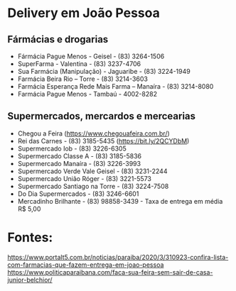 # Delivery em João Pessoa

## Fármácias e drogarias
- Fármácia Pague Menos - Geisel - (83) 3264-1506
- SuperFarma - Valentina - (83) 3237-4706
- Sua Farmácia (Manipulação) - Jaguaribe - (83) 3224-1949
- Farmácia Beira Rio – Torre - (83) 3214-3603
- Farmácia Esperança Rede Mais Farma – Manaíra - (83) 3214-8080
- Farmácia Pague Menos - Tambaú - 4002-8282

## Supermercados, mercardos e mercearias
- Chegou a Feira (https://www.chegouafeira.com.br/)
- Rei das Carnes - (83) 3185-5435 (https://bit.ly/2QCYDbM)
- Supermercado Iob - (83) 3226-6305
- Supermercado Classe A - (83) 3185-5836
- Supermercado Manaíra - (83) 3226-3993
- Supermercado Verde Vale Geisel - (83) 3231-2244
- Supermercado União Róger - (83) 3221-5573
- Supermercado Santiago na Torre - (83) 3224-7508
- Do Dia Supermercados - (83) 3246-6601
- Mercadinho Brilhante - (83) 98858-3439 - Taxa de entrega em média R$ 5,00

# Fontes:
 https://www.portalt5.com.br/noticias/paraiba/2020/3/310923-confira-lista-com-farmacias-que-fazem-entrega-em-joao-pessoa
 https://www.politicaparaibana.com/faca-sua-feira-sem-sair-de-casa-junior-belchior/
